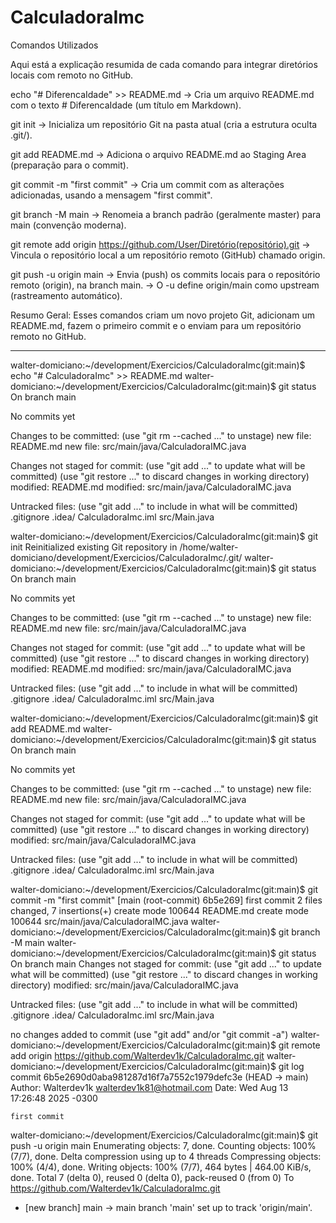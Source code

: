 # CalculadoraImc

Comandos Utilizados

Aqui está a explicação resumida de cada comando para integrar diretórios locais com remoto no GitHub.

echo "# DiferencaIdade" >> README.md → Cria um arquivo README.md com o texto # DiferencaIdade (um título em Markdown).

git init → Inicializa um repositório Git na pasta atual (cria a estrutura oculta .git/).

git add README.md → Adiciona o arquivo README.md ao Staging Area (preparação para o commit).

git commit -m "first commit" → Cria um commit com as alterações adicionadas, usando a mensagem "first commit".

git branch -M main → Renomeia a branch padrão (geralmente master) para main (convenção moderna).

git remote add origin https://github.com/User/Diretório(repositório).git → Vincula o repositório local a um repositório remoto (GitHub) chamado origin.

git push -u origin main → Envia (push) os commits locais para o repositório remoto (origin), na branch main. → O -u define origin/main como upstream (rastreamento automático).

Resumo Geral: Esses comandos criam um novo projeto Git, adicionam um README.md, fazem o primeiro commit e o enviam para um repositório remoto no GitHub.


***************************************************************************************************************************


walter-domiciano:~/development/Exercicios/CalculadoraImc(git:main)$ echo "# CalculadoraImc" >> README.md
walter-domiciano:~/development/Exercicios/CalculadoraImc(git:main)$ git status
On branch main

No commits yet

Changes to be committed:
  (use "git rm --cached <file>..." to unstage)
	new file:   README.md
	new file:   src/main/java/CalculadoraIMC.java

Changes not staged for commit:
  (use "git add <file>..." to update what will be committed)
  (use "git restore <file>..." to discard changes in working directory)
	modified:   README.md
	modified:   src/main/java/CalculadoraIMC.java

Untracked files:
  (use "git add <file>..." to include in what will be committed)
	.gitignore
	.idea/
	CalculadoraImc.iml
	src/Main.java

walter-domiciano:~/development/Exercicios/CalculadoraImc(git:main)$ git init
Reinitialized existing Git repository in /home/walter-domiciano/development/Exercicios/CalculadoraImc/.git/
walter-domiciano:~/development/Exercicios/CalculadoraImc(git:main)$ git status
On branch main

No commits yet

Changes to be committed:
  (use "git rm --cached <file>..." to unstage)
	new file:   README.md
	new file:   src/main/java/CalculadoraIMC.java

Changes not staged for commit:
  (use "git add <file>..." to update what will be committed)
  (use "git restore <file>..." to discard changes in working directory)
	modified:   README.md
	modified:   src/main/java/CalculadoraIMC.java

Untracked files:
  (use "git add <file>..." to include in what will be committed)
	.gitignore
	.idea/
	CalculadoraImc.iml
	src/Main.java

walter-domiciano:~/development/Exercicios/CalculadoraImc(git:main)$ git add README.md
walter-domiciano:~/development/Exercicios/CalculadoraImc(git:main)$ git status
On branch main

No commits yet

Changes to be committed:
  (use "git rm --cached <file>..." to unstage)
	new file:   README.md
	new file:   src/main/java/CalculadoraIMC.java

Changes not staged for commit:
  (use "git add <file>..." to update what will be committed)
  (use "git restore <file>..." to discard changes in working directory)
	modified:   src/main/java/CalculadoraIMC.java

Untracked files:
  (use "git add <file>..." to include in what will be committed)
	.gitignore
	.idea/
	CalculadoraImc.iml
	src/Main.java

walter-domiciano:~/development/Exercicios/CalculadoraImc(git:main)$ git commit -m "first commit"
[main (root-commit) 6b5e269] first commit
 2 files changed, 7 insertions(+)
 create mode 100644 README.md
 create mode 100644 src/main/java/CalculadoraIMC.java
walter-domiciano:~/development/Exercicios/CalculadoraImc(git:main)$ git branch -M main
walter-domiciano:~/development/Exercicios/CalculadoraImc(git:main)$ git status
On branch main
Changes not staged for commit:
  (use "git add <file>..." to update what will be committed)
  (use "git restore <file>..." to discard changes in working directory)
	modified:   src/main/java/CalculadoraIMC.java

Untracked files:
  (use "git add <file>..." to include in what will be committed)
	.gitignore
	.idea/
	CalculadoraImc.iml
	src/Main.java

no changes added to commit (use "git add" and/or "git commit -a")
walter-domiciano:~/development/Exercicios/CalculadoraImc(git:main)$ git remote add origin https://github.com/Walterdev1k/CalculadoraImc.git
walter-domiciano:~/development/Exercicios/CalculadoraImc(git:main)$ git log
commit 6b5e2690d0aba981287d16f7a7552c1979defc3e (HEAD -> main)
Author: Walterdev1k <walterdev1k81@hotmail.com>
Date:   Wed Aug 13 17:26:48 2025 -0300

    first commit
walter-domiciano:~/development/Exercicios/CalculadoraImc(git:main)$ git push -u origin main
Enumerating objects: 7, done.
Counting objects: 100% (7/7), done.
Delta compression using up to 4 threads
Compressing objects: 100% (4/4), done.
Writing objects: 100% (7/7), 464 bytes | 464.00 KiB/s, done.
Total 7 (delta 0), reused 0 (delta 0), pack-reused 0 (from 0)
To https://github.com/Walterdev1k/CalculadoraImc.git
 * [new branch]      main -> main
branch 'main' set up to track 'origin/main'.

